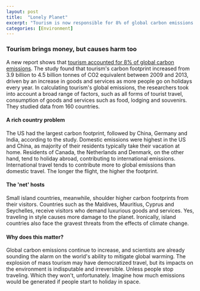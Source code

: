 ```yaml
---
layout: post
title:  "Lonely Planet"
excerpt: "Tourism is now responsible for 8% of global carbon emissions."
categories: [Environment]
---
```


### Tourism brings money, but causes harm too

A new report shows that <a href="https://www.ecowatch.com/tourism-global-greenhouse-gas-2566752788.html" target="_blank">tourism accounted for 8% of global carbon emissions</a>. The study found that tourism's carbon footprint increased from 3.9 billion to 4.5 billion tonnes of CO2 equivalent between 2009 and 2013, driven by an increase in goods and services as more people go on holidays every year. In calculating tourism's global emissions, the researchers took into account a broad range of factors, such as all forms of tourist travel, consumption of goods and services such as food, lodging and souvenirs. They studied data from 160 countries.

#### A rich country problem

The US had the largest carbon footprint, followed by China, Germany and India, according to the study. Domestic emissions were highest in the US and China, as majority of their residents typically take their vacation at home. Residents of Canada, the Netherlands and Denmark, on the other hand, tend to holiday abroad, contributing to international emissions. International travel tends to contribute more to global emissions than domestic travel. The longer the flight, the higher the footprint.

#### The 'net' hosts

Small island countries, meanwhile, shoulder higher carbon footprints from their visitors. Countries such as the Maldives, Mauritius, Cyprus and Seychelles, receive visitors who demand luxurious goods and services. Yes, traveling in style causes more damage to the planet. Ironically, island countries also face the gravest threats from the effects of climate change.

#### Why does this matter?

Global carbon emissions continue to increase, and scientists are already sounding the alarm on the world's ability to mitigate global warming. The explosion of mass tourism may have democratized travel, but its impacts on the environment is indisputable and irreversible. Unless people stop traveling. Which they won't, unfortunately. Imagine how much emissions would be generated if people start to holiday in space.
